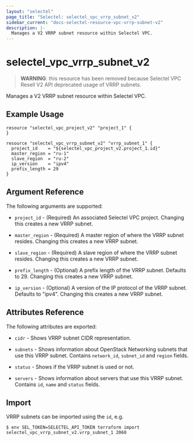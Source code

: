 ```yaml
---
layout: "selectel"
page_title: "Selectel: selectel_vpc_vrrp_subnet_v2"
sidebar_current: "docs-selectel-resource-vpc-vrrp-subnet-v2"
description: |-
  Manages a V2 VRRP subnet resource within Selectel VPC.
---
```


# selectel\_vpc\_vrrp_subnet_v2

> **WARNING**: this resource has been removed because Selectel VPC Resell V2 API deprecated usage of VRRP subnets.

Manages a V2 VRRP subnet resource within Selectel VPC.

## Example Usage

```hcl
resource "selectel_vpc_project_v2" "project_1" {
}

resource "selectel_vpc_vrrp_subnet_v2" "vrrp_subnet_1" {
  project_id    = "${selectel_vpc_project_v2.project_1.id}"
  master_region = "ru-1"
  slave_region  = "ru-2"
  ip_version    = "ipv4"
  prefix_length = 29
}
```

## Argument Reference

The following arguments are supported:

* `project_id` - (Required) An associated Selectel VPC project. Changing this
  creates a new VRRP subnet.

* `master_region` - (Required) A master region of where the VRRP subnet resides.
  Changing this creates a new VRRP subnet.

* `slave_region` - (Required) A slave region of where the VRRP subnet resides.
  Changing this creates a new VRRP subnet.

* `prefix_length` - (Optional) A prefix length of the VRRP subnet. Defaults to 29.
  Changing this creates a new VRRP subnet.

* `ip_version` - (Optional) A version of the IP protocol of the VRRP subnet.
  Defaults to "ipv4". Changing this creates a new VRRP subnet.

## Attributes Reference

The following attributes are exported:

* `cidr` - Shows VRRP subnet CIDR representation.

* `subnets` - Shows information about OpenStack Networking subnets that use this
  VRRP subnet. Contains `network_id`, `subnet_id` and `region` fields.

* `status` - Shows if the VRRP subnet is used or not.

* `servers` - Shows information about servers that use this VRRP subnet. Contains
  `id`, `name` and `status` fields.

## Import

VRRP subnets can be imported using the `id`, e.g.

```shell
$ env SEL_TOKEN=SELECTEL_API_TOKEN terraform import selectel_vpc_vrrp_subnet_v2.vrrp_subnet_1 2060
```

